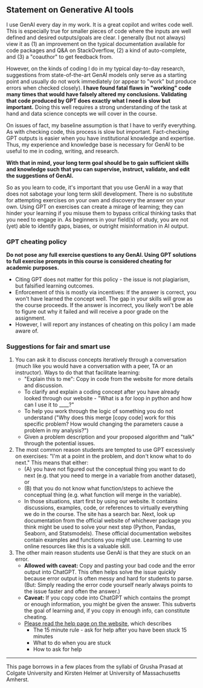 ## Statement on Generative AI tools

I use GenAI every day in my work. It is a great copilot and writes code well. This is especially true for smaller pieces of code where the inputs are well defined and desired outputs/goals are clear. I generally (but not always) view it as (1) an improvement on the typical documentation available for code packages and Q&A on StackOverflow, (2) a kind of auto-complete, and (3) a "coauthor" to get feedback from. 

However, on the kinds of coding I do in my typical day-to-day research, suggestions from state-of-the-art GenAI models only serve as a starting point and usually do not work immediately (or appear to "work" but produce errors when checked closely). **I have found fatal flaws in "working" code many times that would have falsely altered my conclusions. Validating that code produced by GPT does exactly what I need is slow but important.** Doing this well requires a strong understanding of the task at hand and data science concepts we will cover in the course. 

On issues of fact, my baseline assumption is that I have to verify everything. As with checking code, this process is slow but important. Fact-checking GPT outputs is easier when you have institutional knowledge and expertise. Thus, my experience and knowledge base is necessary for GenAI to be useful to me in coding, writing, and research.

**With that in mind, your long term goal should be to gain sufficient skills and knowledge such that you can supervise, instruct, validate, and edit the suggestions of GenAI.**

So as you learn to code, it's important that you use GenAI in a way that does not sabotage your long term skill development. There is no substitute for attempting exercises on your own and discovery the answer on your own. Using GPT on exercises can create a mirage of learning; they can hinder your learning if you misuse them to bypass critical thinking tasks that you need to engage in. As beginners in your field(s) of study, you are not (yet) able to identify gaps, biases, or outright misinformation in AI output.

### GPT cheating policy  

**Do not pose any full exercise questions to any GenAI. Using GPT solutions to full exercise prompts in this course is considered cheating for academic purposes.** 
- Citing GPT does not matter for this policy - the issue is not plagiarism, but falsified learning outcomes.
- Enforcement of this is mostly via incentives: If the answer is correct, you won't have learned the concept well. The gap in your skills will grow as the course proceeds. If the answer is incorrect, you likely won't be able to figure out why it failed and will receive a poor grade on the assignment.
- However, I will report any instances of cheating on this policy I am made aware of.

### Suggestions for fair and smart use 

1. You can ask it to discuss concepts iteratively through a conversation (much like you would have a conversation with a peer, TA or an instructor). Ways to do that that facilitate learning:
    - "Explain this to me": Copy in code from the website for more details and discussion. 
    - To clarify and explain a coding concept after you have already looked through our website - "What is a for loop in python and how can I use it to ____?"
    - To help you work through the logic of something you do not understand ("Why does this merge [copy code] work for this specific problem? How would changing the parameters cause a problem in my analysis?")
    - Given a problem description and your proposed algorithm and "talk" through the potential issues.
2. The most common reason students are tempted to use GPT excessively on exercises: "I'm at a point in the problem, and don't know what to do next." This means that either:
    - (A) you have not figured out the conceptual thing you want to do next (e.g. that you need to merge in a variable from another dataset), or
    - (B) that you do not know what function/steps to achieve the conceptual thing (e.g. what function will merge in the variable).
    - In those situations, start first by using our website. It contains discussions, examples, code, or references to virtually everything we do in the course. The site has a search bar. Next, look up documentation from the official website of whichever package you think might be used to solve your next step (Python, Pandas, Seaborn, and Statsmodels). These official documentation websites contain examples and functions you might use. Learning to use online resources like this is a valuable skill.
1. The other main reason students use GenAI is that they are stuck on an error. 
    - **Allowed with caveat:** Copy and pasting your bad code and the error output into ChatGPT. This often helps solve the issue quickly because error output is often messy and hard for students to parse. (But: Simply reading the error code yourself nearly always points to the issue faster and often the answer.)
    - **Caveat:** If you copy code into ChatGPT which contains the prompt or enough information, you might be given the answer. This subverts the goal of learning and, if you copy in enough info, can constitute cheating. 
    - [Please read the help page on the website](help), which describes 
        - The 15 minute rule - ask for help after you have been stuck 15 minutes
        - What to do when you are stuck
        - How to ask for help

---

This page borrows in a few places from the syllabi of Grusha Prasad at Colgate University and Kirsten Helmer at University of Massachusetts Amherst.
